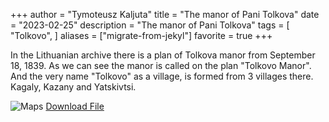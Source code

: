 +++
author = "Tymoteusz Kaljuta"
title = "The manor of Pani Tolkova"
date = "2023-02-25"
description = "The manor of Pani Tolkova"
tags = [
    "Tolkovo",
]
aliases = ["migrate-from-jekyl"]
favorite = true
+++

<p>In the Lithuanian archive there is a plan of Tolkova manor from September 18, 1839.
As we can see the manor is called on the plan "Tolkovo Manor". And the very name "Tolkovo" as a village, is formed from 3 villages there. Kagaly, Kazany and Yatskivtsi.</p>

![Maps](https://res.cloudinary.com/dppjmfllq/image/upload/v1677349038/test2_r0bzfe.png)
[Download File](https://drive.google.com/file/d/1_YmG5LQ1zEs-84lmxn25iqO14XsLmunG)


